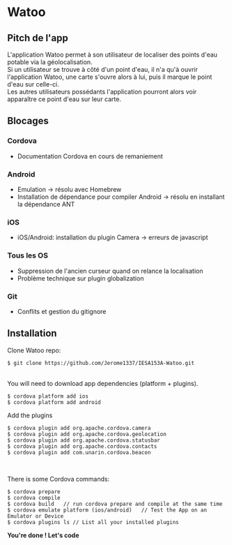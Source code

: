 # Watoo
## Pitch de l'app

L'application Watoo permet à son utilisateur de localiser des points d'eau potable via la géolocalisation.<br/>
Si un utilisateur se trouve à côté d'un point d'eau, il n'a qu'à ouvrir l'application Watoo, une carte s'ouvre alors à lui, puis il marque le point d'eau sur celle-ci.<br/>
Les autres utilisateurs possédants l'application pourront alors voir apparaître ce point d'eau sur leur carte.


## Blocages
### Cordova
* Documentation Cordova en cours de remaniement

### Android
* Emulation -> résolu avec Homebrew
* Installation de dépendance pour compiler Android -> résolu en installant la dépendance ANT

### iOS
* iOS/Android: installation du plugin Camera -> erreurs de javascript

### Tous les OS
* Suppression de l'ancien curseur quand on relance la localisation
* Problème technique sur plugin globalization

### Git
* Conflits et gestion du gitignore

## Installation

Clone Watoo repo:

```console
$ git clone https://github.com/Jerome1337/IESA153A-Watoo.git
```

<br/>
You will need to download app dependencies (platform + plugins).

```console
$ cordova platform add ios
$ cordova platform add android
```

Add the plugins

```console
$ cordova plugin add org.apache.cordova.camera
$ cordova plugin add org.apache.cordova.geolocation
$ cordova plugin add org.apache.cordova.statusbar
$ cordova plugin add org.apache.cordova.contacts
$ cordova plugin add com.unarin.cordova.beacon
```

<br/>

There is some Cordova commands:

```console
$ cordova prepare
$ cordova compile
$ cordova build   // run cordova prepare and compile at the same time
$ cordova emulate platform (ios/android)   // Test the App on an Emulator or Device
$ cordova plugins ls // List all your installed plugins
```

**You're done ! Let's code**
